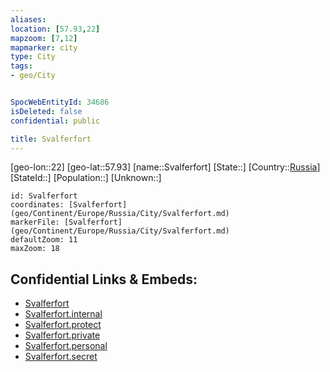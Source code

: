 ```yaml
---
aliases: 
location: [57.93,22]
mapzoom: [7,12] 
mapmarker: city 
type: City
tags:
- geo/City


SpocWebEntityId: 34686
isDeleted: false
confidential: public

title: Svalferfort
---
```

[geo-lon::22]
[geo-lat::57.93]
[name::Svalferfort]
[State::]
[Country::[Russia](geo/Continent/Europe/Russia.md)]
[StateId::]
[Population::]
[Unknown::]


```leaflet
id: Svalferfort
coordinates: [Svalferfort](geo/Continent/Europe/Russia/City/Svalferfort.md)
markerFile: [Svalferfort](geo/Continent/Europe/Russia/City/Svalferfort.md)
defaultZoom: 11 
maxZoom: 18
```


## Confidential Links & Embeds: 
- [Svalferfort](../../../../../../_public/geo/Continent/Europe/Russia/City/Svalferfort.md) 
- [Svalferfort.internal](../../../../../../_internal/geo/Continent/Europe/Russia/City/Svalferfort.internal.md) 
- [Svalferfort.protect](../../../../../../_protect/geo/Continent/Europe/Russia/City/Svalferfort.protect.md) 
- [Svalferfort.private](../../../../../../_private/geo/Continent/Europe/Russia/City/Svalferfort.private.md) 
- [Svalferfort.personal](../../../../../../_personal/geo/Continent/Europe/Russia/City/Svalferfort.personal.md) 
- [Svalferfort.secret](../../../../../../_secret/geo/Continent/Europe/Russia/City/Svalferfort.secret.md) 
